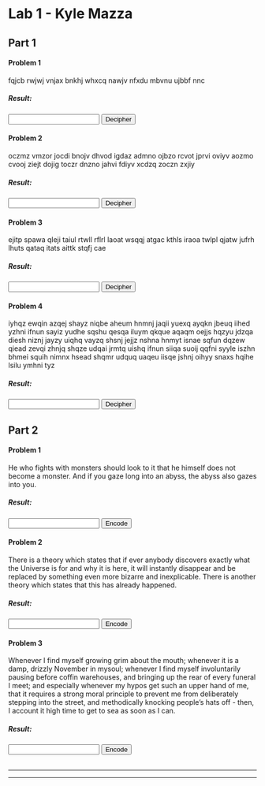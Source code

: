 <!DOCTYPE html>
<html>

<head>
    <title>CECS 378 Lab #1</title>
    <meta name="description" content="Lab 1 for CSULB CECS 378" />
    <script defer type="text/javascript" src="js/lab1_kylemazza.js"></script>
</head>

<body>
    <h1>Lab 1 - Kyle Mazza</h1>
    <div class="container">
        <h2>Part 1</h2>
        <div class="problem-section">
            <h4>Problem 1</h4>
            <p>fqjcb rwjwj vnjax bnkhj whxcq nawjv nfxdu mbvnu ujbbf nnc</p>
            <div class="result-section">
                <h5>Result:</h5>
                <input class="result-section_text" />
                <button class="btn--text-transform">Decipher</button>
            </div>
        </div>
        <div class="problem-section">
            <h4>Problem 2</h4>
            <p>oczmz vmzor jocdi bnojv dhvod igdaz admno ojbzo rcvot jprvi oviyv aozmo cvooj ziejt dojig toczr dnzno jahvi fdiyv
                xcdzq zoczn zxjiy</p>
            <div class="result-section">
                <h5>Result:</h5>
                <input class="result-section_text" />
                <button class="btn--text-transform">Decipher</button>
            </div>
        </div>
        <div class="problem-section">
            <h4>Problem 3</h4>
            <p>ejitp spawa qleji taiul rtwll rflrl laoat wsqqj atgac kthls iraoa twlpl qjatw jufrh lhuts qataq itats aittk stqfj
                cae
            </p>
            <div class="result-section">
                <h5>Result:</h5>
                <input class="result-section_text" />
                <button class="btn--text-transform">Decipher</button>
            </div>
        </div>
        <div class="problem-section">
            <h4>Problem 4</h4>
            <p>iyhqz ewqin azqej shayz niqbe aheum hnmnj jaqii yuexq ayqkn jbeuq iihed yzhni ifnun sayiz yudhe sqshu qesqa iluym
                qkque aqaqm oejjs hqzyu jdzqa diesh niznj jayzy uiqhq vayzq shsnj jejjz nshna hnmyt isnae sqfun dqzew qiead
                zevqi zhnjq shqze udqai jrmtq uishq ifnun siiqa suoij qqfni syyle iszhn bhmei squih nimnx hsead shqmr udquq
                uaqeu iisqe jshnj oihyy snaxs hqihe lsilu ymhni tyz</p>
            <div class="result-section">
                <h5>Result:</h5>
                <input class="result-section_text" />
                <button class="btn--text-transform">Decipher</button>
            </div>
        </div>
    </div>
    <div class="container">
        <h2>Part 2</h2>
        <div class="problem-section">
            <h4>Problem 1</h4>
            <p>He who fights with monsters should look to it that he himself does not become a monster. And if you gaze long
                into an abyss, the abyss also gazes into you.</p>
            <div class="result-section">
                <h5>Result:</h5>
                <input class="result-section_text" />
                <button class="btn--text-transform">Encode</button>
            </div>
        </div>
        <div class="problem-section">
            <h4>Problem 2</h4>
            <p>There is a theory which states that if ever anybody discovers exactly what the Universe is for and why it is here,
                it will instantly disappear and be replaced by something even more bizarre and inexplicable. There is another
                theory which states that this has already happened.</p>
            <div class="result-section">
                <h5>Result:</h5>
                <input class="result-section_text" />
                <button class="btn--text-transform">Encode</button>
            </div>
        </div>
        <div class="problem-section">
            <h4>Problem 3</h4>
            <p>Whenever I find myself growing grim about the mouth; whenever it is a damp, drizzly November in mysoul; whenever
                I find myself involuntarily pausing before coffin warehouses, and bringing up the rear of every funeral I
                meet; and especially whenever my hypos get such an upper hand of me, that it requires a strong moral principle
                to prevent me from deliberately stepping into the street, and methodically knocking people’s hats off - then,
                I account it high time to get to sea as soon as I can.</p>
            <div class="result-section">
                <h5>Result:</h5>
                <input class="result-section_text" />
                <button class="btn--text-transform">Encode</button>
            </div>
        </div>
    </div>
    <br />
    <hr />
    <hr />
</body>

</html>